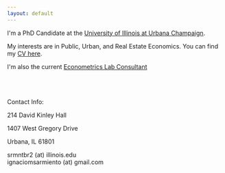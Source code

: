 ```yaml
---
layout: default
---
```



I'm a PhD Candidate at the [University of Illinois at Urbana Champaign](http://www.economics.illinois.edu).

My interests are in Public, Urban, and Real Estate Economics. You can find my [CV here](/assets/CV_Sarmiento_Barbieri.pdf).

I'm also the current [Econometrics Lab Consultant](http://www.econ.illinois.edu/~lab)

<br>
<br>
<br>
Contact Info:

<i class="fa fa-home"></i>  214 David Kinley Hall

1407 West Gregory Drive

Urbana, IL 61801

<i class="fa fa-envelope"></i> srmntbr2 (at) illinois.edu <br>
<i class="fa fa-envelope"></i> ignaciomsarmiento (at) gmail.com



<br>
<br>


